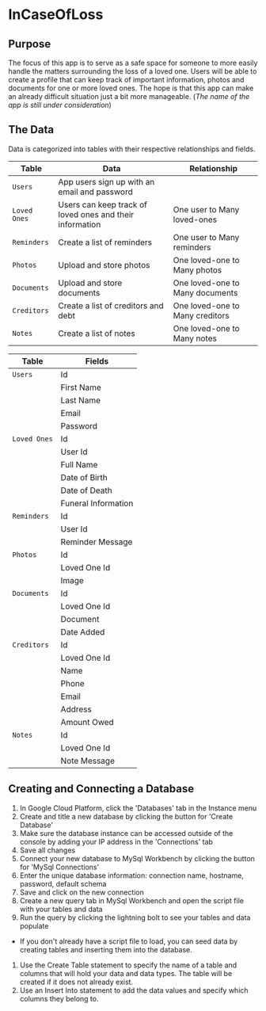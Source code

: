 # InCaseOfLoss

## Purpose
The focus of this app is to serve as a safe space for someone to more easily handle the matters surrounding the loss of a loved one. Users will be able to create a profile that can keep track of important information, photos and documents for one or more loved ones. The hope is that this app can make an already difficult situation just a bit more manageable. (*The name of the app is still under consideration*)

## The Data
Data is categorized into tables with their respective relationships and fields.

| Table  | Data | Relationship | 
|  -  |  -  |  -  |
| `Users` | App users sign up with an email and password |
| `Loved Ones` | Users can keep track of loved ones and their information | One user to Many loved-ones |
| `Reminders` | Create a list of reminders | One user to Many reminders |
| `Photos` | Upload and store photos | One loved-one to Many photos |
| `Documents` | Upload and store documents | One loved-one to Many documents |
| `Creditors` | Create a list of creditors and debt | One loved-one to Many creditors |
| `Notes` | Create a list of notes | One loved-one to Many notes |

| Table | Fields |
|  -  |  -  |
| `Users` | Id |
|  | First Name |
|  | Last Name |
|  | Email |
|  | Password |
| `Loved Ones` | Id |
|  | User Id |
|  | Full Name |
|  | Date of Birth |
|  | Date of Death |
|  | Funeral Information |
| `Reminders` | Id |
|  | User Id |
|  | Reminder Message |
| `Photos` | Id |
|  | Loved One Id |
|  | Image |
| `Documents` | Id |
|  | Loved One Id |
|  | Document |
|  | Date Added |
| `Creditors` | Id |
|  | Loved One Id |
|  | Name |
|  | Phone |
|  | Email |
|  | Address |
|  | Amount Owed |
| `Notes` | Id |
|  | Loved One Id |
|  | Note Message |

## Creating and Connecting a Database
1. In Google Cloud Platform, click the 'Databases' tab in the Instance menu
1. Create and title a new database by clicking the button for 'Create Database'
1. Make sure the database instance can be accessed outside of the console by adding your IP address in the 'Connections' tab
1. Save all changes
1. Connect your new database to MySql Workbench by clicking the button for 'MySql Connections' 
1. Enter the unique database information: connection name, hostname, password, default schema
1. Save and click on the new connection
1. Create a new query tab in MySql Workbench and open the script file with your tables and data
1. Run the query by clicking the lightning bolt to see your tables and data populate
* If you don't already have a script file to load, you can seed data by creating tables and inserting them into the database.
1. Use the Create Table statement to specify the name of a table and columns that will hold your data and data types. The table will be created if it does not already exist.
1. Use an Insert Into statement to add the data values and specify which columns they belong to.
